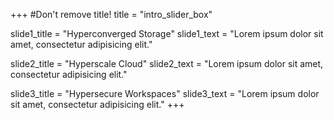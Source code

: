 +++
#Don't remove title!
title = "intro_slider_box"

slide1_title = "Hyperconverged Storage"
slide1_text = "Lorem ipsum dolor sit amet, consectetur adipisicing elit."

slide2_title = "Hyperscale Cloud"
slide2_text = "Lorem ipsum dolor sit amet, consectetur adipisicing elit."

slide3_title = "Hypersecure Workspaces"
slide3_text = "Lorem ipsum dolor sit amet, consectetur adipisicing elit."
+++